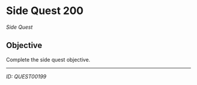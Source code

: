 # Side Quest 200

*Side Quest*

## Objective
Complete the side quest objective.

---
*ID: QUEST00199*
